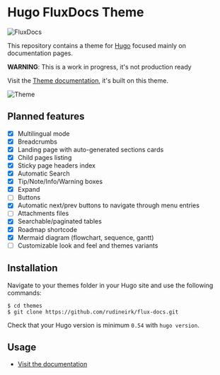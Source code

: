 # Hugo FluxDocs Theme

![FluxDocs](https://github.com/rudineirk/flux-docs/raw/master/exampleSite/static/img/logo.svg)

This repository contains a theme for [Hugo](https://gohugo.io/) focused mainly
on documentation pages.

**WARNING**: This is a work in progress, it's not production ready

Visit the [Theme documentation](https://rudineirk.github.io/flux-docs/),
it's built on this theme.

![Theme](https://github.com/rudineirk/flux-docs/raw/master/exampleSite/static/img/theme.png)

## Planned features

- [x] Multilingual mode
- [x] Breadcrumbs
- [x] Landing page with auto-generated sections cards
- [x] Child pages listing
- [x] Sticky page headers index
- [x] Automatic Search
- [x] Tip/Note/Info/Warning boxes
- [x] Expand
- [ ] Buttons
- [x] Automatic next/prev buttons to navigate through menu entries
- [ ] Attachments files
- [x] Searchable/paginated tables
- [x] Roadmap shortcode
- [x] Mermaid diagram (flowchart, sequence, gantt)
- [ ] Customizable look and feel and themes variants

## Installation

Navigate to your themes folder in your Hugo site and use the following commands:

```
$ cd themes
$ git clone https://github.com/rudineirk/flux-docs.git
```

Check that your Hugo version is minimum `0.54` with `hugo version`.

## Usage

- [Visit the documentation](https://rudineirk.github.io/flux-docs/)
